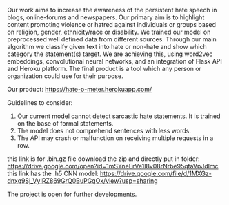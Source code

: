 Our work aims to increase the awareness of the persistent hate speech in blogs, online-forums and newspapers. Our primary aim is to highlight content promoting violence or hatred against individuals or groups based on religion, gender, ethnicity/race or disability. We trained our model on preprocessed well defined data from different sources. Through our main algorithm we classify given text into hate or non-hate and show which category the statement(s) target. We are achieving this, using word2vec embeddings, convolutional neural networks, and an integration of Flask API and Heroku platform. The final product is a tool which any person or organization could use for their purpose. 

Our product: https://hate-o-meter.herokuapp.com/

Guidelines to consider: 
1)	Our current model cannot detect sarcastic hate statements. It is trained on the base of formal statements.
2)	The model does not comprehend sentences with less words.
3)	The API may crash or malfunction on receiving multiple requests in a row.

this link is for .bin.gz file download the zip and directly put in folder: https://drive.google.com/open?id=1mSYneErVe1l8v08rNrbe95qtaVpJdlmc
this link has the .h5 CNN model: https://drive.google.com/file/d/1MXGz-dnxq9Sj_VyIRZ869GrQ0BuPGqOx/view?usp=sharing


The project is open for further developments.

